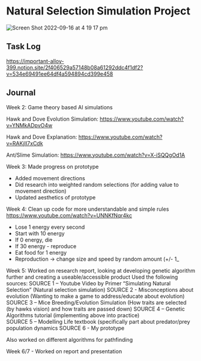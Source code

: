 # Natural Selection Simulation Project

![Screen Shot 2022-09-16 at 4 19 17 pm](https://user-images.githubusercontent.com/55472933/190570052-a0e75861-6969-4b49-aeed-0cf3f282c7b7.png)


## Task Log
https://important-alloy-399.notion.site/2f406529a57148b08a61292ddc4f1df2?v=534e69491ee64df4a594894cd399e458



## Journal

Week 2:
Game theory based AI simulations

Hawk and Dove Evolution Simulation: https://www.youtube.com/watch?v=YNMkADpvO4w

Hawk and Dove Explanation: https://www.youtube.com/watch?v=RAKjII7xCdk

Ant/Slime Simulation: https://www.youtube.com/watch?v=X-iSQQgOd1A

Week 3:
Made progress on prototype
- Added movement directions
- Did research into weighted random selections (for adding value to movement direction)
- Updated aesthetics of prototype

Week 4:
Clean up code for more understandable and simple rules
https://www.youtube.com/watch?v=UNNKfNqr4kc

- Lose 1 energy every second
- Start with 10 energy
- If 0 energy, die
- If 30 energy - reproduce 
- Eat food for 1 energy
- Reproduction -> change size and speed by random amount (+/- 1_

Week 5:
Worked on research report, looking at developing genetic algorithm further and creating a useable/accessible product
Used the following sources:
SOURCE 1 – Youtube Video by Primer “Simulating Natural Selection” (Natural selection simulation)
SOURCE 2 - Misconceptions about evolution (Wanting to make a game to address/educate about evolution) 
SOURCE 3 – Mice Breeding/Evolution Simulation (How traits are selected (by hawks vision) and how traits are passed down)
SOURCE 4 – Genetic Algorithms tutorial (implementing above into practice)  
SOURCE 5 – Modelling Life textbook (specifically part about predator/prey population dynamics
SOURCE 6 - My prototype

Also worked on different algorithms for pathfinding 

Week 6/7 - Worked on report and presentation 


